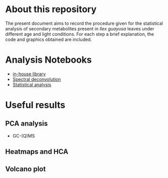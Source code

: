 # About this repository

The present document aims to record the procedure given for the statistical analysis of secondary metabolites present in *Ilex guayusa* leaves under different age and light conditions. For each step a brief explanation, the code and graphics obtained are included.

# Analysis Notebooks

- [in-house library](https://github.com/IKIAM-NPLab/I_guayusa_volatilome/blob/main/Noteboks/in-house_Library.md)
- [Spectral deconvolution](https://github.com/IKIAM-NPLab/I_guayusa_volatilome/blob/main/Noteboks/Spectral_Deconvolution.md)
- [Statistical analysis](https://github.com/IKIAM-NPLab/I_guayusa_volatilome/blob/main/Noteboks/Spectral_Deconvolution.md)

# Useful results

## PCA analysis

- GC-(Q)MS



## Heatmaps and HCA


## Volcano plot
